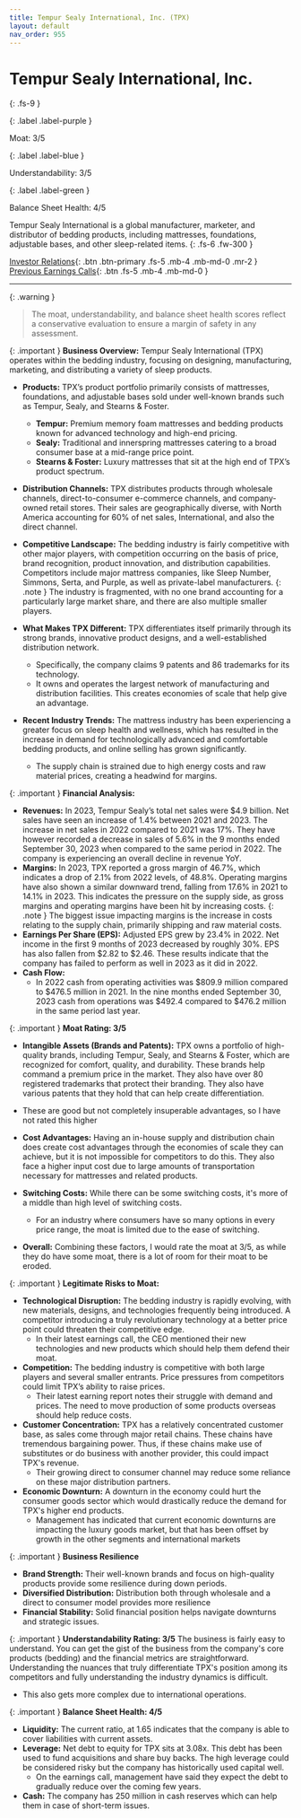 ```yaml
---
title: Tempur Sealy International, Inc. (TPX)
layout: default
nav_order: 955
---
```


# Tempur Sealy International, Inc.
{: .fs-9 }

{: .label .label-purple }

Moat: 3/5

{: .label .label-blue }

Understandability: 3/5

{: .label .label-green }

Balance Sheet Health: 4/5

Tempur Sealy International is a global manufacturer, marketer, and distributor of bedding products, including mattresses, foundations, adjustable bases, and other sleep-related items.
{: .fs-6 .fw-300 }

[Investor Relations](https://www.google.com/search?q=TPX+investor+relations){: .btn .btn-primary .fs-5 .mb-4 .mb-md-0 .mr-2 }
[Previous Earnings Calls](https://discountingcashflows.com/company/TPX/transcripts/){: .btn .fs-5 .mb-4 .mb-md-0 }

---

{: .warning }
>The moat, understandability, and balance sheet health scores reflect a conservative evaluation to ensure a margin of safety in any assessment.



{: .important }
**Business Overview:**
Tempur Sealy International (TPX) operates within the bedding industry, focusing on designing, manufacturing, marketing, and distributing a variety of sleep products.

*   **Products:** TPX’s product portfolio primarily consists of mattresses, foundations, and adjustable bases sold under well-known brands such as Tempur, Sealy, and Stearns & Foster.

    *   **Tempur:** Premium memory foam mattresses and bedding products known for advanced technology and high-end pricing.
    *   **Sealy:** Traditional and innerspring mattresses catering to a broad consumer base at a mid-range price point.
    *   **Stearns & Foster:** Luxury mattresses that sit at the high end of TPX’s product spectrum.
*   **Distribution Channels:** TPX distributes products through wholesale channels, direct-to-consumer e-commerce channels, and company-owned retail stores. Their sales are geographically diverse, with North America accounting for 60% of net sales, International, and also the direct channel.
*    **Competitive Landscape:** The bedding industry is fairly competitive with other major players, with competition occurring on the basis of price, brand recognition, product innovation, and distribution capabilities. Competitors include major mattress companies, like Sleep Number, Simmons, Serta, and Purple, as well as private-label manufacturers.
{: .note }
The industry is fragmented, with no one brand accounting for a particularly large market share, and there are also multiple smaller players.
*  **What Makes TPX Different:** TPX differentiates itself primarily through its strong brands, innovative product designs, and a well-established distribution network.

    *  Specifically, the company claims 9 patents and 86 trademarks for its technology.
    * It owns and operates the largest network of manufacturing and distribution facilities. This creates economies of scale that help give an advantage.
*   **Recent Industry Trends:** The mattress industry has been experiencing a greater focus on sleep health and wellness, which has resulted in the increase in demand for technologically advanced and comfortable bedding products, and online selling has grown significantly.

    *   The supply chain is strained due to high energy costs and raw material prices, creating a headwind for margins.

{: .important }
**Financial Analysis:**

*   **Revenues:** In 2023, Tempur Sealy’s total net sales were $4.9 billion. Net sales have seen an increase of 1.4% between 2021 and 2023. The increase in net sales in 2022 compared to 2021 was 17%. They have however recorded a decrease in sales of 5.6% in the 9 months ended September 30, 2023 when compared to the same period in 2022. The company is experiencing an overall decline in revenue YoY.
*   **Margins:** In 2023, TPX reported a gross margin of 46.7%, which indicates a drop of 2.1% from 2022 levels, of 48.8%. Operating margins have also shown a similar downward trend, falling from 17.6% in 2021 to 14.1% in 2023. This indicates the pressure on the supply side, as gross margins and operating margins have been hit by increasing costs.
{: .note }
The biggest issue impacting margins is the increase in costs relating to the supply chain, primarily shipping and raw material costs.
*    **Earnings Per Share (EPS):** Adjusted EPS grew by 23.4% in 2022. Net income in the first 9 months of 2023 decreased by roughly 30%. EPS has also fallen from $2.82 to $2.46. These results indicate that the company has failed to perform as well in 2023 as it did in 2022.
*  **Cash Flow:**
    * In 2022 cash from operating activities was $809.9 million compared to $476.5 million in 2021. In the nine months ended September 30, 2023 cash from operations was $492.4 compared to $476.2 million in the same period last year. 

{: .important }
**Moat Rating: 3/5**

*   **Intangible Assets (Brands and Patents):** TPX owns a portfolio of high-quality brands, including Tempur, Sealy, and Stearns & Foster, which are recognized for comfort, quality, and durability. These brands help command a premium price in the market. They also have over 80 registered trademarks that protect their branding. They also have various patents that they hold that can help create differentiation.

   *  These are good but not completely insuperable advantages, so I have not rated this higher
*  **Cost Advantages:** Having an in-house supply and distribution chain does create cost advantages through the economies of scale they can achieve, but it is not impossible for competitors to do this. They also face a higher input cost due to large amounts of transportation necessary for mattresses and related products.

*  **Switching Costs:** While there can be some switching costs, it's more of a middle than high level of switching costs.

   *   For an industry where consumers have so many options in every price range, the moat is limited due to the ease of switching. 

*   **Overall:** Combining these factors, I would rate the moat at 3/5, as while they do have some moat, there is a lot of room for their moat to be eroded.

{: .important }
**Legitimate Risks to Moat:**

*   **Technological Disruption:** The bedding industry is rapidly evolving, with new materials, designs, and technologies frequently being introduced. A competitor introducing a truly revolutionary technology at a better price point could threaten their competitive edge. 
    * In their latest earnings call, the CEO mentioned their new technologies and new products which should help them defend their moat. 
*  **Competition:** The bedding industry is competitive with both large players and several smaller entrants. Price pressures from competitors could limit TPX’s ability to raise prices.
    *   Their latest earning report notes their struggle with demand and prices. The need to move production of some products overseas should help reduce costs.
*   **Customer Concentration:** TPX has a relatively concentrated customer base, as sales come through major retail chains. These chains have tremendous bargaining power. Thus, if these chains make use of substitutes or do business with another provider, this could impact TPX's revenue.
    *   Their growing direct to consumer channel may reduce some reliance on these major distribution partners.
* **Economic Downturn:** A downturn in the economy could hurt the consumer goods sector which would drastically reduce the demand for TPX's higher end products.
     *   Management has indicated that current economic downturns are impacting the luxury goods market, but that has been offset by growth in the other segments and international markets

{: .important }
**Business Resilience**

*   **Brand Strength:** Their well-known brands and focus on high-quality products provide some resilience during down periods.
*   **Diversified Distribution:** Distribution both through wholesale and a direct to consumer model provides more resilience
*   **Financial Stability:** Solid financial position helps navigate downturns and strategic issues.

{: .important }
**Understandability Rating: 3/5**
The business is fairly easy to understand. You can get the gist of the business from the company's core products (bedding) and the financial metrics are straightforward. Understanding the nuances that truly differentiate TPX's position among its competitors and fully understanding the industry dynamics is difficult.
* This also gets more complex due to international operations.

{: .important }
**Balance Sheet Health: 4/5**

*  **Liquidity:** The current ratio, at 1.65 indicates that the company is able to cover liabilities with current assets.
*  **Leverage:** Net debt to equity for TPX sits at 3.08x. This debt has been used to fund acquisitions and share buy backs. The high leverage could be considered risky but the company has historically used capital well.
    *   On the earnings call, management have said they expect the debt to gradually reduce over the coming few years. 
*  **Cash:** The company has 250 million in cash reserves which can help them in case of short-term issues.

